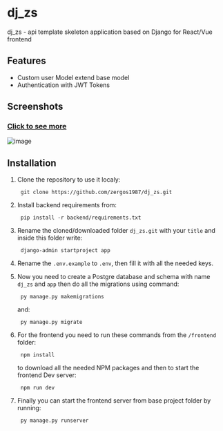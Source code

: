 # dj_zs

dj_zs - api template skeleton application based on Django for React/Vue frontend

## Features

- Custom user Model extend base model
- Authentication with JWT Tokens

## Screenshots

### [Click to see more](https://github.com/zergos1987/dj_zs/backend/app/media/screenshots)
![image](https://github.com/zergos1987/dj_zs/backend/app/media/screenshots/01.png)

## Installation

1. Clone the repository to use it localy:

        git clone https://github.com/zergos1987/dj_zs.git

2. Install backend requirements from:

        pip install -r backend/requirements.txt
        
3. Rename the cloned/downloaded folder `dj_zs.git` with your `title` and inside this folder write:

        django-admin startproject app

4. Rename the `.env.example` to `.env`, then fill it with all the needed keys. 

5. Now you need to create a Postgre database and schema with name `dj_zs` and `app` then do all the migrations using command:

        py manage.py makemigrations

    and:

        py manage.py migrate

4. For the frontend you need to run these commands from the `/frontend` folder:

        npm install

    to download all the needed NPM packages and then to start the frontend Dev server:

        npm run dev

5. Finally you can start the frontend server from base project folder by running:

        py manage.py runserver
